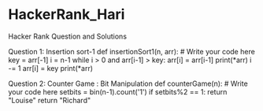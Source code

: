 # HackerRank_Hari
Hacker Rank Question and Solutions

Question 1:
Insertion sort-1
def insertionSort1(n, arr):
    # Write your code here
    key = arr[-1]
    i = n-1
    while i > 0 and arr[i-1] > key:
        arr[i] = arr[i-1]
        print(*arr)
        i -= 1
    arr[i] = key
    print(*arr)
    
Question 2:
Counter Game : Bit Manipulation
def counterGame(n):
    # Write your code here
    setbits = bin(n-1).count('1')
    if setbits%2 == 1:
        return "Louise"
    return "Richard"
